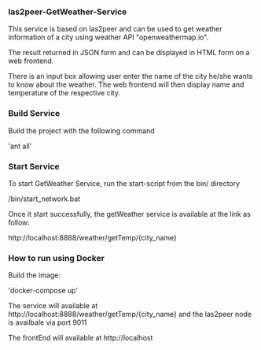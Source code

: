 
### las2peer-GetWeather-Service

This service is based on las2peer and can be used to get weather information of a city using weather API "openweathermap.io".  

<p>The result returned in JSON form and can be displayed in HTML form on a web frontend.</p>
<p>There is an input box allowing user enter the name of the city he/she wants to know about the weather. The web frontend will then display name and temperature of the respective city.  
</p>

### Build Service
Build the project with the following command 
<p>'ant all'</p>

### Start Service
To start GetWeather Service, run the start-script from the bin/ directory

/bin/start_network.bat

Once it start successfully, the getWeather service is available at the link as follow:

http://localhost:8888/weather/getTemp/{city_name}

### How to run using Docker
Build the image:
<p>
'docker-compose up'
</p>
The service will available at http://localhost:8888/weather/getTemp/{city_name} and the las2peer node is availbale via port 9011

The frontEnd will available at http://localhost


